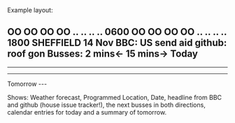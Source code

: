 Example layout:

 OO  OO  OO  OO 
 ..  ..  ..  ..
0600
 OO  OO  OO  OO 
 ..  ..  ..  ..
1800
   SHEFFIELD  14
             Nov
BBC: US send aid
github: roof gon
Busses: 2 mins<-
       15 mins->
Today
---
---
---
Tomorrow ---


Shows: Weather forecast, Programmed Location, Date, headline
from BBC and github (house issue tracker!), the next busses in
both directions, calendar entries for today and a summary of
tomorrow.
